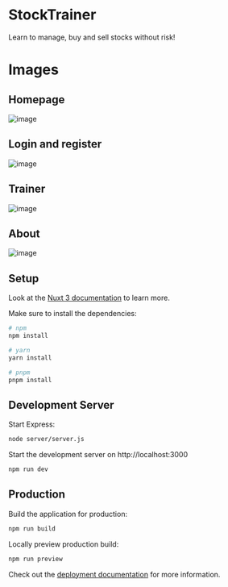 # StockTrainer

Learn to manage, buy and sell stocks without risk!

# Images

## Homepage
![image](https://user-images.githubusercontent.com/38233746/224381909-4889a606-d9db-4c81-9633-c43db874c34a.png)

## Login and register
![image](https://user-images.githubusercontent.com/38233746/224381947-9c80c7c5-920d-4b8d-9232-2174ba5bb03a.png)

## Trainer
![image](https://user-images.githubusercontent.com/38233746/224381967-c7f2933d-e032-4e17-8971-fbd3c39894ae.png)

## About
![image](https://user-images.githubusercontent.com/38233746/224381997-f21ef3c2-078c-4131-afb9-5fcbded020f1.png)

## Setup

Look at the [Nuxt 3 documentation](https://nuxt.com/docs/getting-started/introduction) to learn more.

Make sure to install the dependencies:

```bash
# npm
npm install

# yarn
yarn install

# pnpm
pnpm install
```

## Development Server

Start Express:

```bash
node server/server.js
```


Start the development server on http://localhost:3000

```bash
npm run dev
```

## Production

Build the application for production:

```bash
npm run build
```

Locally preview production build:

```bash
npm run preview
```

Check out the [deployment documentation](https://nuxt.com/docs/getting-started/deployment) for more information.
